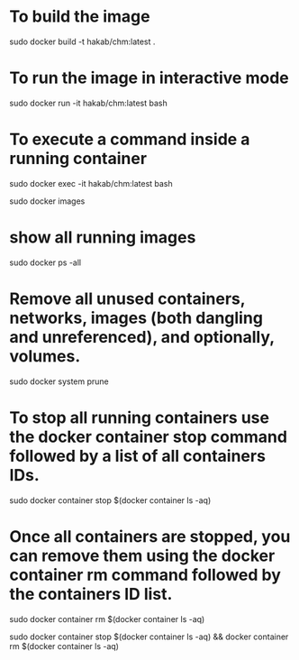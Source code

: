 # To build the image
sudo docker build -t hakab/chm:latest .

# To run the image in interactive mode
sudo docker run -it hakab/chm:latest bash

# To execute a command inside a running container
sudo docker exec -it hakab/chm:latest bash

sudo docker images

# show all running images
sudo docker ps -all

# Remove all unused containers, networks, images (both dangling and unreferenced), and optionally, volumes.
sudo docker system prune

# To stop all running containers use the docker container stop command followed by a list of all containers IDs.
sudo docker container stop $(docker container ls -aq)

# Once all containers are stopped, you can remove them using the docker container rm command followed by the containers ID list.
sudo docker container rm $(docker container ls -aq)

sudo docker container stop $(docker container ls -aq) && docker container rm $(docker container ls -aq)

